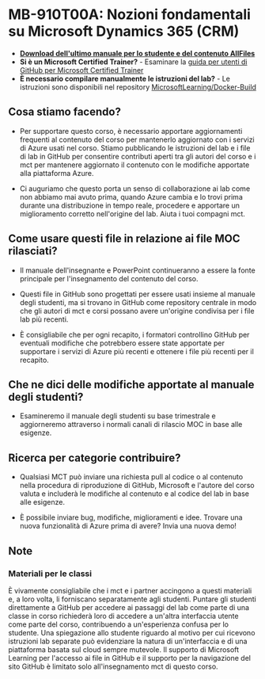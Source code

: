 # MB-910T00A: Nozioni fondamentali su Microsoft Dynamics 365 (CRM)

- **[Download dell'ultimo manuale per lo studente e del contenuto AllFiles](https://learningdownloadcenter.microsoft.com/)**
- **Si è un Microsoft Certified Trainer?** - Esaminare la [guida per utenti di GitHub per Microsoft Certified Trainer](https://microsoftlearning.github.io/MCT-User-Guide/)
- **È necessario compilare manualmente le istruzioni del lab?** - Le istruzioni sono disponibili nel repository [MicrosoftLearning/Docker-Build](https://github.com/MicrosoftLearning/Docker-Build)

## Cosa stiamo facendo?

- Per supportare questo corso, è necessario apportare aggiornamenti frequenti al contenuto del corso per mantenerlo aggiornato con i servizi di Azure usati nel corso.  Stiamo pubblicando le istruzioni del lab e i file di lab in GitHub per consentire contributi aperti tra gli autori del corso e i mct per mantenere aggiornato il contenuto con le modifiche apportate alla piattaforma Azure.

- Ci auguriamo che questo porta un senso di collaborazione ai lab come non abbiamo mai avuto prima, quando Azure cambia e lo trovi prima durante una distribuzione in tempo reale, procedere e apportare un miglioramento corretto nell'origine del lab.  Aiuta i tuoi compagni mct.

## Come usare questi file in relazione ai file MOC rilasciati?

- Il manuale dell'insegnante e PowerPoint continueranno a essere la fonte principale per l'insegnamento del contenuto del corso.

- Questi file in GitHub sono progettati per essere usati insieme al manuale degli studenti, ma si trovano in GitHub come repository centrale in modo che gli autori di mct e corsi possano avere un'origine condivisa per i file lab più recenti.

- È consigliabile che per ogni recapito, i formatori controllino GitHub per eventuali modifiche che potrebbero essere state apportate per supportare i servizi di Azure più recenti e ottenere i file più recenti per il recapito.

## Che ne dici delle modifiche apportate al manuale degli studenti?

- Esamineremo il manuale degli studenti su base trimestrale e aggiorneremo attraverso i normali canali di rilascio MOC in base alle esigenze.

## Ricerca per categorie contribuire?

- Qualsiasi MCT può inviare una richiesta pull al codice o al contenuto nella procedura di riproduzione di GitHub, Microsoft e l'autore del corso valuta e includerà le modifiche al contenuto e al codice del lab in base alle esigenze.

- È possibile inviare bug, modifiche, miglioramenti e idee.  Trovare una nuova funzionalità di Azure prima di avere?  Invia una nuova demo!

## Note

### Materiali per le classi

È vivamente consigliabile che i mct e i partner accingono a questi materiali e, a loro volta, li forniscano separatamente agli studenti.  Puntare gli studenti direttamente a GitHub per accedere ai passaggi del lab come parte di una classe in corso richiederà loro di accedere a un'altra interfaccia utente come parte del corso, contribuendo a un'esperienza confusa per lo studente. Una spiegazione allo studente riguardo al motivo per cui ricevono istruzioni lab separate può evidenziare la natura di un'interfaccia e di una piattaforma basata sul cloud sempre mutevole. Il supporto di Microsoft Learning per l'accesso ai file in GitHub e il supporto per la navigazione del sito GitHub è limitato solo all'insegnamento mct di questo corso.
